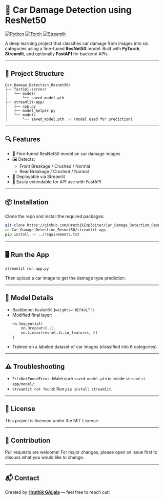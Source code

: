 # 🚗 Car Damage Detection using ResNet50

[![Python](https://img.shields.io/badge/Python-3.8%2B-blue)](https://www.python.org/)
[![Torch](https://img.shields.io/badge/PyTorch-ResNet50-red)](https://pytorch.org/)
[![Streamlit](https://img.shields.io/badge/Streamlit-Frontend-orange)](https://streamlit.io/)

A deep learning project that classifies car damage from images into six categories using a fine-tuned **ResNet50** model. Built with **PyTorch**, **Streamlit**, and optionally **FastAPI** for backend APIs.

---

## 📂 Project Structure

```
Car_Damage_Detection_Resnet50/
├── fastapi-server/
│   └── model/
│       └── saved_model.pth
├── streamlit-app/
│   ├── app.py
│   ├── model_helper.py
│   └── model/
│       └── saved_model.pth  ✅ (model used for prediction)
```

---

## 🔍 Features

- 🔧 Fine-tuned ResNet50 model on car damage images
- 🖼️ Detects:
  - Front Breakage / Crushed / Normal
  - Rear Breakage / Crushed / Normal
- 🚀 Deployable via Streamlit
- 🔁 Easily extendable for API use with FastAPI

---

## 📦 Installation

Clone the repo and install the required packages:

```bash
git clone https://github.com/HruthikExploiter/Car_Damage_Detection_Resnet50.git
cd Car_Damage_Detection_Resnet50/streamlit-app
pip install -r ../requirements.txt
```

---

## 🖥️ Run the App

```bash
streamlit run app.py
```

Then upload a car image to get the damage type prediction.

---

## 🧠 Model Details

- Backbone: `ResNet50` (`weights='DEFAULT'`)
- Modified final layer:
  ```python
  nn.Sequential(
      nn.Dropout(0.2),
      nn.Linear(resnet.fc.in_features, 6)
  )
  ```
- Trained on a labeled dataset of car images (classified into 6 categories)

---

## ⚠️ Troubleshooting

- `FileNotFoundError`: Make sure `saved_model.pth` is inside `streamlit-app/model/`.
- `Streamlit not found`: Run `pip install streamlit`.

---

## 📄 License

This project is licensed under the MIT License.

---

## 🤝 Contribution

Pull requests are welcome! For major changes, please open an issue first to discuss what you would like to change.

---

## 📬 Contact

Created by **[Hruthik GAjjala](https://github.com/HruthikExploiter)** — feel free to reach out!
